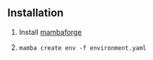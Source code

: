 ## Installation

1. Install [mambaforge](https://mamba.readthedocs.io/en/latest/installation.html)

2. `mamba create env -f environment.yaml`
